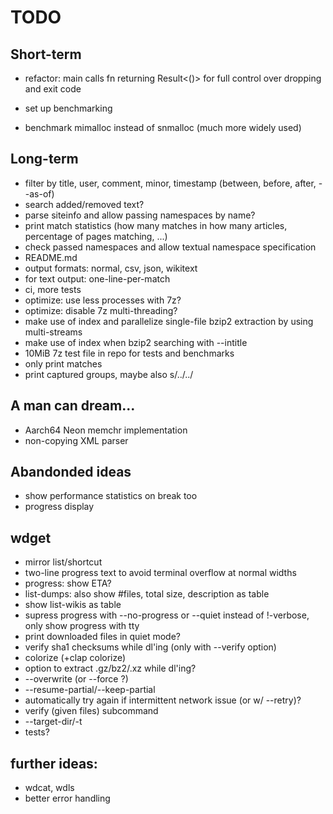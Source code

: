 # TODO

## Short-term
- refactor: main calls fn returning Result<()> for full control over dropping and exit code

- set up benchmarking
- benchmark mimalloc instead of snmalloc (much more widely used)

## Long-term
- filter by title, user, comment, minor, timestamp (between, before, after, --as-of)
- search added/removed text?
- parse siteinfo and allow passing namespaces by name?
- print match statistics (how many matches in how many articles, percentage of pages matching, ...)
- check passed namespaces and allow textual namespace specification
- README.md
- output formats: normal, csv, json, wikitext
- for text output: one-line-per-match
- ci, more tests
- optimize: use less processes with 7z?
- optimize: disable 7z multi-threading?
- make use of index and parallelize single-file bzip2 extraction by using multi-streams
- make use of index when bzip2 searching with --intitle
- 10MiB 7z test file in repo for tests and benchmarks
- only print matches
- print captured groups, maybe also s/../../

## A man can dream...
- Aarch64 Neon memchr implementation
- non-copying XML parser

## Abandonded ideas
- show performance statistics on break too
- progress display

## wdget
- mirror list/shortcut
- two-line progress text to avoid terminal overflow at normal widths
- progress: show ETA?
- list-dumps: also show #files, total size, description as table
- show list-wikis as table
- supress progress with --no-progress or --quiet instead of !-verbose, only show progress with tty
- print downloaded files in quiet mode?
- verify sha1 checksums while dl'ing (only with --verify option)
- colorize (+clap colorize)
- option to extract .gz/bz2/.xz while dl'ing?
- --overwrite (or --force ?)
- --resume-partial/--keep-partial
- automatically try again if intermittent network issue (or w/ --retry)?
- verify (given files) subcommand
- --target-dir/-t
- tests?

## further ideas:
- wdcat, wdls
- better error handling